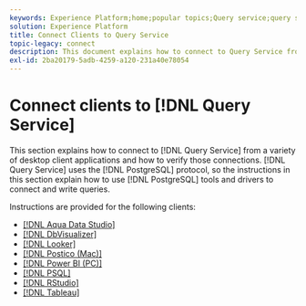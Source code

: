 ```yaml
---
keywords: Experience Platform;home;popular topics;Query service;query service;connect;connect to query service;aqua data studio;Aqua Data Studio;Looker;looker;Postico;postico;Power BI;power bi;psql;rstudio;PSQL;RStudio;Tableau;tableau;
solution: Experience Platform
title: Connect Clients to Query Service
topic-legacy: connect
description: This document explains how to connect to Query Service from a variety of desktop client applications and how to verify those connections.
exl-id: 2ba20179-5adb-4259-a120-231a40e78054
---
```

# Connect clients to [!DNL Query Service]

This section explains how to connect to [!DNL Query Service] from a variety of desktop client applications and how to verify those connections. [!DNL Query Service] uses the [!DNL PostgreSQL] protocol, so the instructions in this section explain how to use [!DNL PostgreSQL] tools and drivers to connect and write queries.

Instructions are provided for the following clients:

- [[!DNL Aqua Data Studio]](./aqua-data-studio.md)
- [[!DNL DbVisualizer]](./dbvisulaizer.md)
- [[!DNL Looker]](./looker.md)
- [[!DNL Postico (Mac)]](./postico.md)
- [[!DNL Power BI (PC)]](./power-bi.md)
- [[!DNL PSQL]](./psql.md)
- [[!DNL RStudio]](./rstudio.md)
- [[!DNL Tableau]](./tableau.md)

